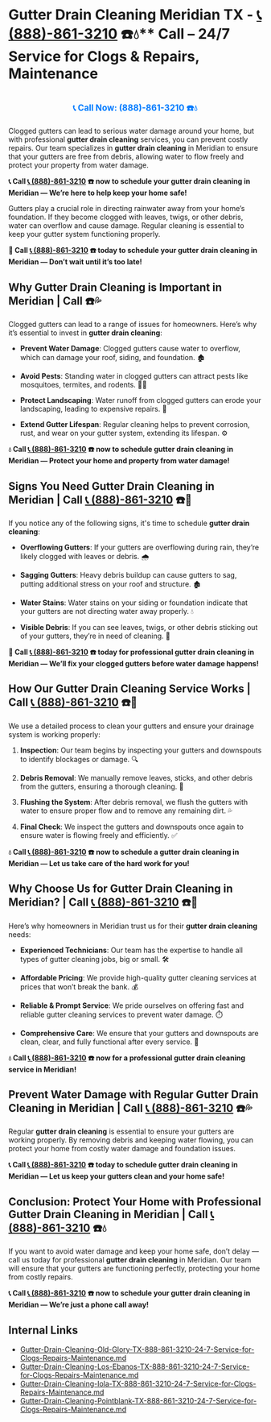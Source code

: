 # Gutter Drain Cleaning Meridian TX - [📞 (888)-861-3210](https://plumbing-texas-3210.netlify.app) ☎️💧** Call – 24/7 Service for Clogs & Repairs, Maintenance
# 

<p align="center" style="font-size: 1.2em; font-weight: bold; margin: 20px 0;">
  <a href="https://plumbing-texas-3210.netlify.app" target="_blank" style="color: #007BFF; text-decoration: none;">📞 Call Now: (888)-861-3210 ☎️💧</a>
</p>

Clogged gutters can lead to serious water damage around your home, but with professional **gutter drain cleaning** services, you can prevent costly repairs. Our team specializes in **gutter drain cleaning** in Meridian to ensure that your gutters are free from debris, allowing water to flow freely and protect your property from water damage.

**📞 Call [📞 (888)-861-3210](https://plumbing-texas-3210.netlify.app) ☎️ now to schedule your gutter drain cleaning in Meridian — We’re here to help keep your home safe!**

Gutters play a crucial role in directing rainwater away from your home’s foundation. If they become clogged with leaves, twigs, or other debris, water can overflow and cause damage. Regular cleaning is essential to keep your gutter system functioning properly.

**🚨 Call [📞 (888)-861-3210](https://plumbing-texas-3210.netlify.app) ☎️ today to schedule your gutter drain cleaning in Meridian — Don’t wait until it’s too late!**

## **Why Gutter Drain Cleaning is Important in Meridian | Call  ☎️💦**

Clogged gutters can lead to a range of issues for homeowners. Here’s why it’s essential to invest in **gutter drain cleaning**:

- **Prevent Water Damage**: Clogged gutters cause water to overflow, which can damage your roof, siding, and foundation. 🏚️

- **Avoid Pests**: Standing water in clogged gutters can attract pests like mosquitoes, termites, and rodents. 🦟🐀

- **Protect Landscaping**: Water runoff from clogged gutters can erode your landscaping, leading to expensive repairs. 🌿

- **Extend Gutter Lifespan**: Regular cleaning helps to prevent corrosion, rust, and wear on your gutter system, extending its lifespan. ⚙️

**💧 Call [📞 (888)-861-3210](https://plumbing-texas-3210.netlify.app) ☎️ now to schedule gutter drain cleaning in Meridian — Protect your home and property from water damage!**

## **Signs You Need Gutter Drain Cleaning in Meridian | Call [📞 (888)-861-3210](https://plumbing-texas-3210.netlify.app) ☎️🔧**

If you notice any of the following signs, it's time to schedule **gutter drain cleaning**:

- **Overflowing Gutters**: If your gutters are overflowing during rain, they’re likely clogged with leaves or debris. 🌧️

- **Sagging Gutters**: Heavy debris buildup can cause gutters to sag, putting additional stress on your roof and structure. 🏚️

- **Water Stains**: Water stains on your siding or foundation indicate that your gutters are not directing water away properly. 💧

- **Visible Debris**: If you can see leaves, twigs, or other debris sticking out of your gutters, they’re in need of cleaning. 🍂

**🚨 Call [📞 (888)-861-3210](https://plumbing-texas-3210.netlify.app) ☎️ today for professional gutter drain cleaning in Meridian — We’ll fix your clogged gutters before water damage happens!**

## **How Our Gutter Drain Cleaning Service Works | Call [📞 (888)-861-3210](https://plumbing-texas-3210.netlify.app) ☎️🔧**

We use a detailed process to clean your gutters and ensure your drainage system is working properly:

1. **Inspection**: Our team begins by inspecting your gutters and downspouts to identify blockages or damage. 🔍

2. **Debris Removal**: We manually remove leaves, sticks, and other debris from the gutters, ensuring a thorough cleaning. 🍂

3. **Flushing the System**: After debris removal, we flush the gutters with water to ensure proper flow and to remove any remaining dirt. 💦

4. **Final Check**: We inspect the gutters and downspouts once again to ensure water is flowing freely and efficiently. ✅

**💧 Call [📞 (888)-861-3210](https://plumbing-texas-3210.netlify.app) ☎️ now to schedule a gutter drain cleaning in Meridian — Let us take care of the hard work for you!**

## **Why Choose Us for Gutter Drain Cleaning in Meridian? | Call [📞 (888)-861-3210](https://plumbing-texas-3210.netlify.app) ☎️🌟**

Here’s why homeowners in Meridian trust us for their **gutter drain cleaning** needs:

- **Experienced Technicians**: Our team has the expertise to handle all types of gutter cleaning jobs, big or small. 🛠️

- **Affordable Pricing**: We provide high-quality gutter cleaning services at prices that won’t break the bank. 💰

- **Reliable & Prompt Service**: We pride ourselves on offering fast and reliable gutter cleaning services to prevent water damage. ⏱️

- **Comprehensive Care**: We ensure that your gutters and downspouts are clean, clear, and fully functional after every service. 🔧

**💧 Call [📞 (888)-861-3210](https://plumbing-texas-3210.netlify.app) ☎️ now for a professional gutter drain cleaning service in Meridian!**

## **Prevent Water Damage with Regular Gutter Drain Cleaning in Meridian | Call [📞 (888)-861-3210](https://plumbing-texas-3210.netlify.app) ☎️💦**

Regular **gutter drain cleaning** is essential to ensure your gutters are working properly. By removing debris and keeping water flowing, you can protect your home from costly water damage and foundation issues.

**📞 Call [📞 (888)-861-3210](https://plumbing-texas-3210.netlify.app) ☎️ today to schedule gutter drain cleaning in Meridian — Let us keep your gutters clean and your home safe!**

## **Conclusion: Protect Your Home with Professional Gutter Drain Cleaning in Meridian | Call [📞 (888)-861-3210](https://plumbing-texas-3210.netlify.app) ☎️💧**

If you want to avoid water damage and keep your home safe, don’t delay — call us today for professional **gutter drain cleaning** in Meridian. Our team will ensure that your gutters are functioning perfectly, protecting your home from costly repairs.

**📞 Call [📞 (888)-861-3210](https://plumbing-texas-3210.netlify.app) ☎️ now to schedule your gutter drain cleaning in Meridian — We’re just a phone call away!**


## Internal Links
- [Gutter-Drain-Cleaning-Old-Glory-TX-888-861-3210-24-7-Service-for-Clogs-Repairs-Maintenance.md](https://github.com/allyoucaneatsushiin/plumbing-texas/blob/main/Gutter-Drain-Cleaning-Old-Glory-TX-888-861-3210-24-7-Service-for-Clogs-Repairs-Maintenance.md)
- [Gutter-Drain-Cleaning-Los-Ebanos-TX-888-861-3210-24-7-Service-for-Clogs-Repairs-Maintenance.md](https://github.com/allyoucaneatsushiin/plumbing-texas/blob/main/Gutter-Drain-Cleaning-Los-Ebanos-TX-888-861-3210-24-7-Service-for-Clogs-Repairs-Maintenance.md)
- [Gutter-Drain-Cleaning-Iola-TX-888-861-3210-24-7-Service-for-Clogs-Repairs-Maintenance.md](https://github.com/allyoucaneatsushiin/plumbing-texas/blob/main/Gutter-Drain-Cleaning-Iola-TX-888-861-3210-24-7-Service-for-Clogs-Repairs-Maintenance.md)
- [Gutter-Drain-Cleaning-Pointblank-TX-888-861-3210-24-7-Service-for-Clogs-Repairs-Maintenance.md](https://github.com/allyoucaneatsushiin/plumbing-texas/blob/main/Gutter-Drain-Cleaning-Pointblank-TX-888-861-3210-24-7-Service-for-Clogs-Repairs-Maintenance.md)
